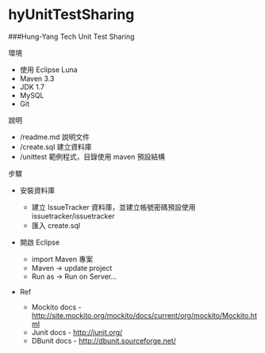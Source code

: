 # hyUnitTestSharing
###Hung-Yang Tech Unit Test Sharing

環境

* 使用 Eclipse Luna
* Maven 3.3
* JDK 1.7
* MySQL
* Git

說明

* /readme.md 說明文件
* /create.sql 建立資料庫
* /unittest 範例程式，目錄使用 maven 預設結構

步驟

* 安裝資料庫
	* 建立 IssueTracker 資料庫，並建立帳號密碼預設使用 issuetracker/issuetracker
	* 匯入 create.sql
* 開啟 Eclipse
	* import Maven 專案
	* Maven -> update project
	* Run as -> Run on Server...


* Ref
	* Mockito docs - http://site.mockito.org/mockito/docs/current/org/mockito/Mockito.html 
	* Junit docs - http://junit.org/
	* DBunit docs - http://dbunit.sourceforge.net/
